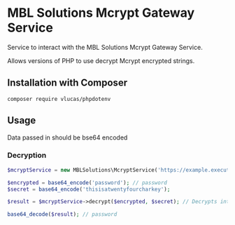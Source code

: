 # MBL Solutions Mcrypt Gateway Service

Service to interact with the MBL Solutions Mcrypt Gateway Service.

Allows versions of PHP to use decrypt Mcrypt encrypted strings.

## Installation with Composer

``` composer require vlucas/phpdotenv ```

## Usage

Data passed in should be bse64 encoded

### Decryption

```php
$mcryptService = new MBLSolutions\McryptService('https://example.execute-api.eu-west-1.amazonaws.com', 'prod');

$encrypted = base64_encode('password'); // password
$secret = base64_encode('thisisatwentyfourcharkey');

$result = $mcryptService->decrypt($encrypted, $secret); // Decrypts into cGFzc3dvcmQ=

base64_decode($result); // password
```